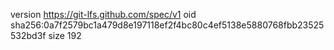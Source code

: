 version https://git-lfs.github.com/spec/v1
oid sha256:0a7f2579bc1a479d8e197118ef2f4bc80c4ef5138e5880768fbb23525532bd3f
size 192
